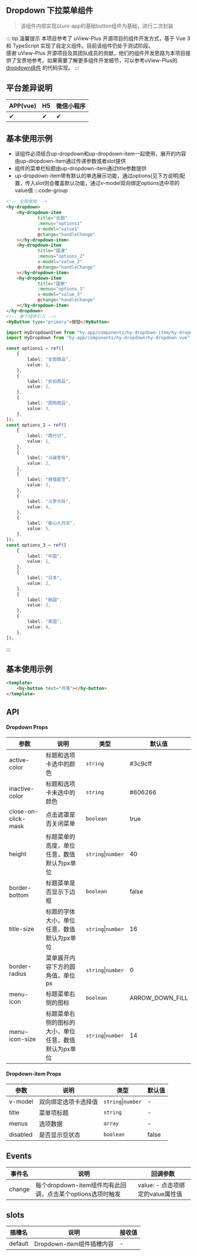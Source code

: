 ## Dropdown 下拉菜单组件
> 该组件内部实现以uni-app的基础button组件为基础，进行二次封装

::: tip 温馨提示
本项目参考了 uView-Plus 开源项目的组件开发方式，基于 Vue 3 和 TypeScript 实现了自定义组件。目前该组件仍处于测试阶段。<br>
感谢 uView-Plus 开源项目及其团队成员的贡献，他们的组件开发思路为本项目提供了宝贵地参考。如果需要了解更多组件开发细节，可以参考uView-Plus的 [dropdown组件](https://uiadmin.net/uview-plus/components/dropdown.html) 的代码实现。
:::

## 平台差异说明

| APP(vue) | H5 | 微信小程序 |
|----------|----|-------|
| ✔        | ✔  | ✔     |

## 基本使用示例
- 该组件必须结合up-dropdown和up-dropdown-item一起使用，展开的内容由up-dropdown-item通过传递参数或者slot提供
- 组件的菜单栏标题由up-dropdown-item通过title参数提供
- up-dropdown-item带有默认的单选展示功能，通过options(见下方说明)配置，传入slot则会覆盖默认功能，通过v-model双向绑定options选中项的value值
:::code-group
```html [vue]
<!-- 全局使用 -->
<hy-dropdown>
    <hy-dropdown-item
            title="全部"
            :menus="options1"
            v-model="value1"
            @change="handleChange"
    ></hy-dropdown-item>
    <hy-dropdown-item
            title="国漫"
            :menus="options_2"
            v-model="value_2"
            @change="handleChange"
    ></hy-dropdown-item>
    <hy-dropdown-item
            title="国家"
            :menus="options_3"
            v-model="value_3"
            @change="handleChange"
    ></hy-dropdown-item>
</hy-dropdown>
<!-- 单个组件引入 -->
<HyButton type="primary">按钮</HyButton>
```

```ts [.ts]
import HyDropdownItem from "hy-app/components/hy-dropdown-item/hy-dropdown-item.vue";
import HyDropdown from "hy-app/components/hy-dropdown/hy-dropdown.vue";

const options1 = ref([
    {
        label: "全部商品",
        value: 1,
    },
    {
        label: "折扣商品",
        value: 2,
    },
    {
        label: "团购商品",
        value: 3,
    },
]);
const options_2 = ref([
    {
        label: "西行记",
        value: 1,
    },
    {
        label: "斗破苍穹",
        value: 2,
    },
    {
        label: "吞噬星空",
        value: 3,
    },
    {
        label: "斗罗大陆",
        value: 4,
    },
    {
        label: "偷心九月天",
        value: 5,
    },
]);
const options_3 = ref([
    {
        label: "中国",
        value: 1,
    },
    {
        label: "日本",
        value: 2,
    },
    {
        label: "韩国",
        value: 3,
    },
    {
        label: "美国",
        value: 4,
    },
]);
```
:::

## 基本使用示例

```html
<template>
    <hy-button text="月落"></hy-button>
</template>
```

## API
#### Dropdown Props
| 参数                  | 说明                          | 类型                 | 默认值             |
|---------------------|-----------------------------|--------------------|-----------------|
| active-color        | 标题和选项卡选中的颜色                 | `string`           | #3c9cff         |
| inactive-color      | 标题和选项卡未选中的颜色                | `string`           | #606266         |
| close-on-click-mask | 点击遮罩是否关闭菜单                  | `boolean`          | true            |
| height              | 标题菜单的高度，单位任意，数值默认为px单位      | `string`\|`number` | 40              |
| border-bottom       | 标题菜单是否显示下边框                 | `boolean`          | false           |
| title-size          | 标题的字体大小，单位任意，数值默认为px单位      | `string`\|`number` | 16              |
| border-radius       | 菜单展开内容下方的圆角值，单位px           | `string`\|`number` | 0               |
| menu-icon           | 标题菜单右侧的图标                   | `boolean`          | ARROW_DOWN_FILL |
| menu-icon-size      | 标题菜单右侧的图标的大小，单位任意，数值默认为px单位 | `string`\|`number` | 14              |

#### Dropdown-item Props
| 参数       | 说明         | 类型                 | 默认值   |
|----------|------------|--------------------|-------|
| v-model  | 双向绑定选项卡选择值 | `string`\|`number` | -     |
| title    | 菜单项标题      | `string`           | -     |
| menus    | 选项数据       | `array`            | -     |
| disabled | 是否显示空状态    | `boolean`          | false |

## Events

| 事件名    | 说明                                      | 回调参数                    |
|--------|-----------------------------------------|-------------------------|
| change | 每个dropdown-item组件均有此回调，点击某个options选项时触发 | value: - 点击项绑定的value属性值 |

## slots

| 插槽名     | 说明                  | 接收值 |
|---------|---------------------|-----|
| default | Dropdown-item组件插槽内容 | -   |


<demo-model url="pages/components/dropdown/dropdown"></demo-model>